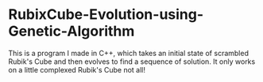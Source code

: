 # RubixCube-Evolution-using-Genetic-Algorithm
This is a program I made in C++, which takes an initial state of scrambled Rubik's Cube and then evolves to find a sequence of solution. It only works on a little complexed Rubik's Cube not all!
